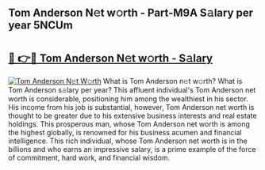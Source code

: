 ## Tom Anderson N𝚎t w𝚘rth - Part-M9A S𝚊lary per year 5NCUm

# <h2><a href="http://gc0ef2n.nevu.top/?p=Tom+Anderson">🔗 👉🔴 Tom Anderson N𝚎t w𝚘rth - S𝚊lary</a></h2>

[![Tom Anderson N𝚎t W𝚘rth](https://i.imgur.com/Oavwk0R.jpeg)](http://gc0ef2n.nevu.top/?p=Tom+Anderson)
What is Tom Anderson n𝚎t w𝚘rth? What is Tom Anderson s𝚊lary per year?
This affluent individual's Tom Anderson net worth is considerable, positioning him among the wealthiest in his sector. His income from his job is substantial, however, Tom Anderson net worth is thought to be greater due to his extensive business interests and real estate holdings. This prosperous man, whose Tom Anderson net worth is among the highest globally, is renowned for his business acumen and financial intelligence. This rich individual, whose Tom Anderson net worth is in the billions and who earns an impressive salary, is a prime example of the force of commitment, hard work, and financial wisdom.
